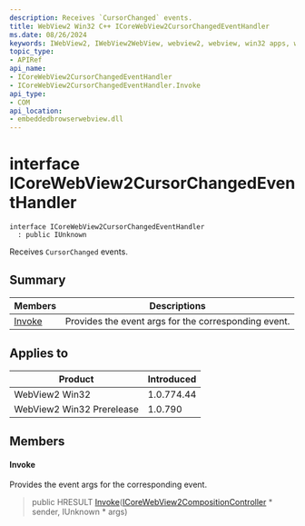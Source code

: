 ```yaml
---
description: Receives `CursorChanged` events.
title: WebView2 Win32 C++ ICoreWebView2CursorChangedEventHandler
ms.date: 08/26/2024
keywords: IWebView2, IWebView2WebView, webview2, webview, win32 apps, win32, edge, ICoreWebView2, ICoreWebView2Controller, browser control, edge html, ICoreWebView2CursorChangedEventHandler
topic_type: 
- APIRef
api_name:
- ICoreWebView2CursorChangedEventHandler
- ICoreWebView2CursorChangedEventHandler.Invoke
api_type:
- COM
api_location:
- embeddedbrowserwebview.dll
---
```


# interface ICoreWebView2CursorChangedEventHandler

```
interface ICoreWebView2CursorChangedEventHandler
  : public IUnknown
```

Receives `CursorChanged` events.

## Summary

 Members                        | Descriptions
--------------------------------|---------------------------------------------
[Invoke](#invoke) | Provides the event args for the corresponding event.

## Applies to

Product                         | Introduced
--------------------------------|---------------------------------------------
WebView2 Win32            |    1.0.774.44
WebView2 Win32 Prerelease |    1.0.790

## Members

#### Invoke

Provides the event args for the corresponding event.

> public HRESULT [Invoke](#invoke)([ICoreWebView2CompositionController](icorewebview2compositioncontroller.md#icorewebview2compositioncontroller) * sender, IUnknown * args)

